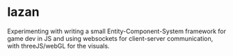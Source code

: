 # lazan

Experimenting with writing a small Entity-Component-System framework for game dev in JS and using websockets for client-server communication, with threeJS/webGL for the visuals. 
